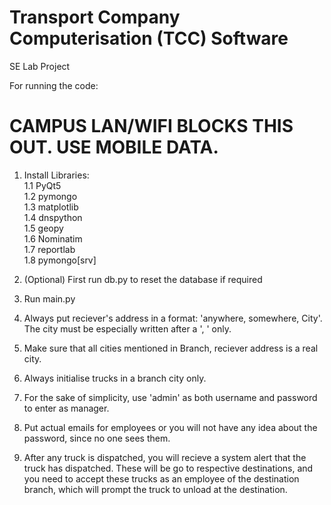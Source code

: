 # Transport Company Computerisation (TCC) Software
SE Lab Project

For running the code:

# CAMPUS LAN/WIFI BLOCKS THIS OUT. USE MOBILE DATA.

1. Install Libraries:\
    1.1 PyQt5\
    1.2 pymongo\
    1.3 matplotlib\
    1.4 dnspython\
    1.5 geopy\
    1.6 Nominatim\
    1.7 reportlab\
    1.8 pymongo[srv]

2. (Optional) First run db.py to reset the database if required

3. Run main.py

4. Always put reciever's address in a format: 'anywhere, somewhere, City'. The city must be especially written after a ', ' only.

5. Make sure that all cities mentioned in Branch, reciever address is a real city.

6. Always initialise trucks in a branch city only.

7. For the sake of simplicity, use 'admin' as both username and password to enter as manager.

8. Put actual emails for employees or you will not have any idea about the password, since no one sees them.

9. After any truck is dispatched, you will recieve a system alert that the truck has dispatched. These will be go to respective destinations, and you need to accept these trucks as an employee of the destination branch, which will prompt the truck to unload at the destination.